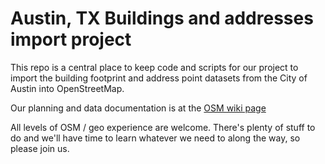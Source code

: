 Austin, TX Buildings and addresses import project
=================================================

This repo is a central place to keep code and scripts for our project to import
the building footprint and address point datasets from the City of Austin into
OpenStreetMap.

Our planning and data documentation is at the [OSM wiki
page](https://wiki.openstreetmap.org/wiki/Austin,_TX/Buildings_Import)

All levels of OSM / geo experience are welcome. There's plenty of stuff to do
and we'll have time to learn whatever we need to along the way, so please join
us.
